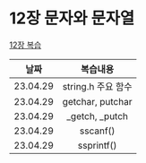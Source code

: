 # 12장 문자와 문자열
[12장 복습](https://blog.naver.com/gongb00/223025033676)

|**날짜**|**복습내용**|
|:---:|:---:|
|23.04.29|string.h 주요 함수|
|23.04.29|getchar, putchar|
|23.04.29|_getch, _putch|
|23.04.29|sscanf()|
|23.04.29|ssprintf()|
